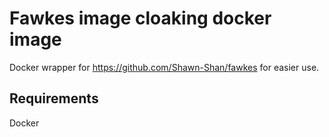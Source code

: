 # Fawkes image cloaking docker image

Docker wrapper for <https://github.com/Shawn-Shan/fawkes> for easier use.

## Requirements

Docker
